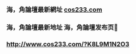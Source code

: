 ### 海，角論壇最新網址 [cos233.com](http://www.cos233.com/?haijiaobbs) 
### 海，角論壇最新地址 海，角論壇发布页👋
### http://www.cos233.com/?K8L9M1N2O3
